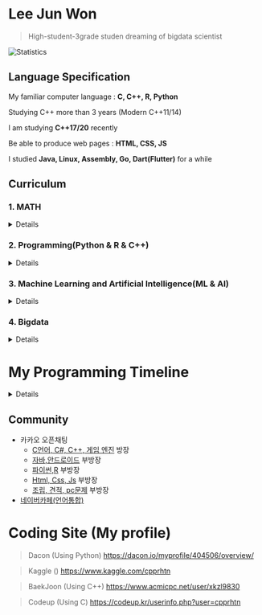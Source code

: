 # Lee Jun Won

> High-student-3grade studen dreaming of bigdata scientist

![Statistics](https://github-readme-stats.vercel.app/api?username=cpprhtn&show_icons=true)

## Language Specification

My familiar computer language : **C, C++, R, Python**

Studying C++ more than 3 years (Modern C++11/14)

I am studying **C++17/20** recently

Be able to produce web pages : **HTML, CSS, JS**

I studied **Java, Linux, Assembly, Go, Dart(Flutter)** for a while

## **Curriculum**
### 1. MATH
<details>
<p>

- [Vector](https://www.mathsisfun.com/algebra/vectors.html)
- [Matrix](https://www.mathsisfun.com/algebra/matrix-introduction.html)
- [Calculus](https://www.mathsisfun.com/calculus/index.html)
- [Algebra](https://www.mathsisfun.com/algebra/index-college.html)
- [Data Probability and Statistics](https://www.mathsisfun.com/data/index.html)

</p>
</details>

### 2. Programming(Python & R & C++)
<details>
<p>

- R, Machine Learning, R graphics cookbook
  - e1071 (나이브베이즈)
  - nnet (다항 로지스틱 회귀분석, 신경망)
  - randomForest
  - party (decision tree)
  - neuralnet (신경망)
- Python
  - pands
  - numpy
  - TensorFlow
  - Keras
  - PyTorch
- XGBoost, LightGBM 부가 자료
  - [XGBoost 관련 글](https://brunch.co.kr/@snobberys/137)
  - [LightGBM 번역 글](https://aldente0630.github.io/data-science/2018/06/29/highly-efficient-gbdt.html)
  - [XGBoost, LightGBM 파라미터 설명 글](https://sites.google.com/view/lauraepp/parameters)
  - [Introduction to Boosted Trees PPT](https://homes.cs.washington.edu/~tqchen/pdf/BoostedTree.pdf?fbclid=IwAR0gGntURg4U24l6Fit-DLpVNBb_BtgMjzlSg3NYdb8jI44JLHLH-0Zluis)
  - [CatBoost vs LightGBM vs XGBoost 비교 글](https://towardsdatascience.com/catboost-vs-light-gbm-vs-xgboost-5f93620723db)

- C++11/14
  - [처음 공부한 곳](https://m.blog.naver.com/kks227/60204917341)
- C++17 (공부중)
  - [옥찬호 개발자의 C++17 Key Features Summary](https://www.slideshare.net/utilforever/c17-key-features-summary-ver-2)
- C++20 (공부중)
  - [옥찬호 개발자의 C++20 Key Features Summary](https://www.slideshare.net/utilforever/c20-key-features-summary)
  - [Git hub CppKorea page의 C++20 Study](https://github.com/CppKorea/Cpp20Study)
</p>
</details>

### 3. Machine Learning and Artificial Intelligence(ML & AI)
<details>
<p>

- [모두를 위한 머신러닝/딥러닝](https://hunkim.github.io/ml/)
  - [머신러닝과 딥러닝](http://www.edwith.org/others26)
    - 김성훈 교수님(지금은 네이버에 계신)의 '모두를 위한 딥러닝 강좌를 네이버의 edwith에서 제공하고 있음(유튜브로도 볼 수 있음)
    - 정말 쉽고 친절하게 이해하기 쉽도록 알려주셔서 딥러닝을 처음 시작하는 분들에게 강추하는 강의
  - [강화학습](http://www.edwith.org/others27)
    - 김성훈 교수님의 '모두를 위한 딥러닝 강좌' 중 강화학습 부분
- [KAIST 응용인공지능연구실의 공개 강의 자료](https://www.youtube.com/channel/UC9caTTXVw19PtY07es58NDg)
  - 카이스트 문일철 교수님의 강의
    - [인공지능 및 기계학습 개론 1](http://www.edwith.org/machinelearning1_17) from edwith
    - [인공지능 및 기계학습 개론 2](http://www.edwith.org/machinelearning2__17) from edwith
      - 카이스트 문일철 교수님의 강의로 1, 2로 나누어져 있으며 기본적인 머신러닝 알고리즘부터 신경망의 기초가 되는 알고리즘까지 기초를 익힐 수 있음
      - 수학이 많이 나오지는 않지만 확률과 통계, 미적분 등을 알아야 배울 수 있으며, 한번에 이해하기에는 난이도가 있는 강의

</p>
</details>

### 4. Bigdata
<details>
<p>

- Hadoop
- MapReduce
- SPARK
- Hbase
- Hive

</p>
</details>

# My Programming Timeline
<details>
<p>

- **Elementary school 5, 6 grade**

  - [Study C](https://github.com/cpprhtn/Learning_C)
    - Theory & Grammar
    - Data structure


  - [동래교육청 정보영재](https://github.com/cpprhtn/Informational_Education_Institute_for_Gifted)
    - Basic Java
    - HTML
    - Robot Control
    - Computer theory
    - Adobe Flash



- **Middle school 1, 2, 3 grade**

  - [Study C++](https://github.com/cpprhtn/Cpp_BaekJoon)
    - Basic C++(11)
    - Modern C++(11/14)


  - Study Game Engine 3D
    - Unreal Blueprint (C++)
    - Unreal Script    (C++)
    - Unity Script     (C#)



- **High school 1, 2, 3 grade**

  - [IOT](https://github.com/cpprhtn/Learning_C/tree/C/%EB%B6%80%EC%82%B0%EB%8C%80-%EC%97%AC%EB%A6%84%EB%B0%A9%ED%95%99%20%EC%95%84%EB%91%90%EC%9D%B4%EB%85%B8)
    - 아두이노
    - 라즈베리파이
    - 앱인벤터
    - 파이어베이스
  - AI(머신러닝, 딥러닝)

</p>
</details>

## Community
  - 카카오 오픈채팅
    - [C언어, C#, C++, 게임 엔진](https://open.kakao.com/o/ghFjlzr) 방장
    - [자바,안드로이드](https://open.kakao.com/o/goAvtbOb) 부방장
    - [파이썬,R](https://open.kakao.com/o/gWvnqvF) 부방장
    - [Html, Css, Js](https://open.kakao.com/o/gm2yL8kb) 부방장
    - [조립, 견적, pc문제](https://open.kakao.com/o/gEI0jymb) 부방장
  - [네이버카페(언어통합)](https://cafe.naver.com/codecat)

# Coding Site (My profile)
> Dacon (Using Python)
https://dacon.io/myprofile/404506/overview/

> Kaggle ()
https://www.kaggle.com/cpprhtn

> BaekJoon (Using C++)
https://www.acmicpc.net/user/xkzl9830

> Codeup (Using C)
https://codeup.kr/userinfo.php?user=cpprhtn
